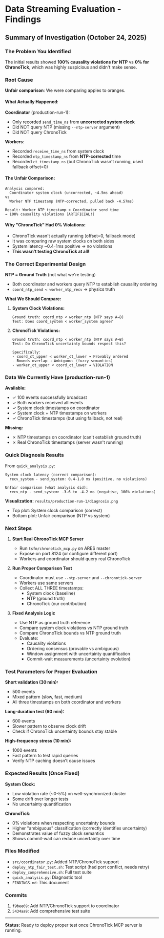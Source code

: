 # Data Streaming Evaluation - Findings

## Summary of Investigation (October 24, 2025)

### The Problem You Identified

The initial results showed **100% causality violations for NTP** vs **0% for ChronoTick**, which was highly suspicious and didn't make sense.

### Root Cause

**Unfair comparison**: We were comparing apples to oranges.

#### What Actually Happened:

**Coordinator** (production-run-1):
- Only recorded `send_time_ns` from **uncorrected system clock**
- Did NOT query NTP (missing `--ntp-server` argument)
- Did NOT query ChronoTick

**Workers**:
- Recorded `receive_time_ns` from system clock
- Recorded `ntp_timestamp_ns` from **NTP-corrected** time
- Recorded `ct_timestamp_ns` (but ChronoTick wasn't running, used fallback offset=0)

#### The Unfair Comparison:

```
Analysis compared:
  Coordinator system clock (uncorrected, ~4.5ms ahead)
vs
  Worker NTP timestamp (NTP-corrected, pulled back -4.57ms)

Result: Worker NTP timestamp < Coordinator send time
→ 100% causality violations (ARTIFICIAL!)
```

#### Why "ChronoTick" Had 0% Violations:

- ChronoTick wasn't actually running (offset=0, fallback mode)
- It was comparing raw system clocks on both sides
- System latency ~0.4-1ms positive → no violations
- **This wasn't testing ChronoTick at all!**

### The Correct Experimental Design

**NTP = Ground Truth** (not what we're testing)
- Both coordinator and workers query NTP to establish causality ordering
- `coord_ntp_send < worker_ntp_recv` → physics truth

**What We Should Compare:**

1. **System Clock Violations:**
   ```
   Ground truth: coord_ntp < worker_ntp (NTP says A→B)
   Test: Does coord_system < worker_system agree?
   ```

2. **ChronoTick Violations:**
   ```
   Ground truth: coord_ntp < worker_ntp (NTP says A→B)
   Test: Do ChronoTick uncertainty bounds respect this?

   Specifically:
   - coord_ct_upper < worker_ct_lower → Provably ordered
   - Bounds overlap → Ambiguous (fuzzy semantics)
   - worker_ct_upper < coord_ct_lower → VIOLATION
   ```

### Data We Currently Have (production-run-1)

**Available:**
- ✓ 100 events successfully broadcast
- ✓ Both workers received all events
- ✓ System clock timestamps on coordinator
- ✓ System clock + NTP timestamps on workers
- ✓ ChronoTick timestamps (but using fallback, not real)

**Missing:**
- ✗ NTP timestamps on coordinator (can't establish ground truth)
- ✗ Real ChronoTick timestamps (server wasn't running)

### Quick Diagnosis Results

From `quick_analysis.py`:

```
System clock latency (correct comparison):
  recv_system - send_system: 0.4-1.0 ms (positive, no violations)

Unfair comparison (what analysis did):
  recv_ntp - send_system: -3.6 to -4.2 ms (negative, 100% violations)
```

**Visualization:** `results/production-run-1/diagnosis.png`
- Top plot: System clock comparison (correct)
- Bottom plot: Unfair comparison (NTP vs system)

### Next Steps

1. **Start Real ChronoTick MCP Server**
   - Run `tsfm/chronotick_mcp.py` on ARES master
   - Expose on port 8124 (or configure different port)
   - Workers and coordinator should query real ChronoTick

2. **Run Proper Comparison Test**
   - Coordinator must use `--ntp-server` and `--chronotick-server`
   - Workers use same servers
   - Collect ALL THREE timestamps:
     * System clock (baseline)
     * NTP (ground truth)
     * ChronoTick (our contribution)

3. **Fixed Analysis Logic**
   - Use NTP as ground truth reference
   - Compare system clock violations vs NTP ground truth
   - Compare ChronoTick bounds vs NTP ground truth
   - Evaluate:
     * Causality violations
     * Ordering consensus (provable vs ambiguous)
     * Window assignment with uncertainty quantification
     * Commit-wait measurements (uncertainty evolution)

### Test Parameters for Proper Evaluation

**Short validation (30 min):**
- 500 events
- Mixed pattern (slow, fast, medium)
- All three timestamps on both coordinator and workers

**Long-duration test (60 min):**
- 600 events
- Slower pattern to observe clock drift
- Check if ChronoTick uncertainty bounds stay stable

**High-frequency stress (10 min):**
- 1000 events
- Fast pattern to test rapid queries
- Verify NTP caching doesn't cause issues

### Expected Results (Once Fixed)

**System Clock:**
- Low violation rate (~0-5%) on well-synchronized cluster
- Some drift over longer tests
- No uncertainty quantification

**ChronoTick:**
- 0% violations when respecting uncertainty bounds
- Higher "ambiguous" classification (correctly identifies uncertainty)
- Demonstrates value of fuzzy clock semantics
- Shows commit-wait can reduce uncertainty over time

### Files Modified

- `src/coordinator.py`: Added NTP/ChronoTick support
- `deploy_ntp_fair_test.sh`: Test script (had port conflict, needs retry)
- `deploy_comprehensive.sh`: Full test suite
- `quick_analysis.py`: Diagnostic tool
- `FINDINGS.md`: This document

### Commits

1. `f9bee69`: Add NTP/ChronoTick support to coordinator
2. `5434aa9`: Add comprehensive test suite

---

**Status:** Ready to deploy proper test once ChronoTick MCP server is running.
